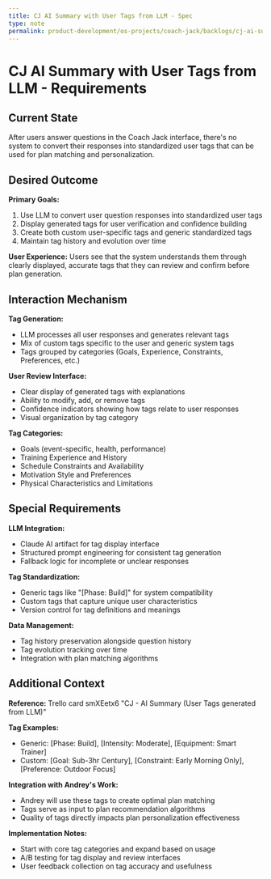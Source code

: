 ```yaml
---
title: CJ AI Summary with User Tags from LLM - Spec
type: note
permalink: product-development/os-projects/coach-jack/backlogs/cj-ai-summary-with-user-tags-from-llm-spec
---
```


# CJ AI Summary with User Tags from LLM - Requirements

## Current State

After users answer questions in the Coach Jack interface, there's no system to convert their responses into standardized user tags that can be used for plan matching and personalization.

## Desired Outcome  

**Primary Goals:**
1. Use LLM to convert user question responses into standardized user tags
2. Display generated tags for user verification and confidence building
3. Create both custom user-specific tags and generic standardized tags
4. Maintain tag history and evolution over time

**User Experience:** Users see that the system understands them through clearly displayed, accurate tags that they can review and confirm before plan generation.

## Interaction Mechanism

**Tag Generation:**
- LLM processes all user responses and generates relevant tags
- Mix of custom tags specific to the user and generic system tags
- Tags grouped by categories (Goals, Experience, Constraints, Preferences, etc.)

**User Review Interface:**
- Clear display of generated tags with explanations
- Ability to modify, add, or remove tags
- Confidence indicators showing how tags relate to user responses
- Visual organization by tag category

**Tag Categories:**
- Goals (event-specific, health, performance)
- Training Experience and History
- Schedule Constraints and Availability
- Motivation Style and Preferences
- Physical Characteristics and Limitations

## Special Requirements

**LLM Integration:**
- Claude AI artifact for tag display interface
- Structured prompt engineering for consistent tag generation
- Fallback logic for incomplete or unclear responses

**Tag Standardization:**
- Generic tags like "[Phase: Build]" for system compatibility
- Custom tags that capture unique user characteristics
- Version control for tag definitions and meanings

**Data Management:**
- Tag history preservation alongside question history
- Tag evolution tracking over time
- Integration with plan matching algorithms

## Additional Context

**Reference:** Trello card smXEetx6 "CJ - AI Summary (User Tags generated from LLM)"

**Tag Examples:**
- Generic: [Phase: Build], [Intensity: Moderate], [Equipment: Smart Trainer]
- Custom: [Goal: Sub-3hr Century], [Constraint: Early Morning Only], [Preference: Outdoor Focus]

**Integration with Andrey's Work:**
- Andrey will use these tags to create optimal plan matching
- Tags serve as input to plan recommendation algorithms
- Quality of tags directly impacts plan personalization effectiveness

**Implementation Notes:**
- Start with core tag categories and expand based on usage
- A/B testing for tag display and review interfaces
- User feedback collection on tag accuracy and usefulness